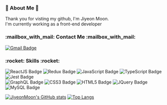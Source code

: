 <h3>
👋 About Me 👋
</h3>
<p>
Thank you for visting my github, I'm Jiyeon Moon.<br>
I'm currently working as a front-end developer
</p>
 
<h3>
:mailbox_with_mail: Contact Me :mailbox_with_mail:
</h3>

[![Gmail Badge](https://img.shields.io/badge/Gmail-d14836?style=flat-square&logo=Gmail&logoColor=white&link=mailto:jiyeonmoonkr@gmail.com)](mailto:jiyeonmoonkr@gmail.com)

<h3>
:rocket: Skills :rocket:
</h3>

![ReactJS Badge](https://img.shields.io/badge/ReactJs-61DAFB?logo=react&logoColor=black&style=for-the-badge) 
![Redux Badge](https://img.shields.io/badge/Redux-764ABC?logo=redux&logoColor=white&style=for-the-badge) 
![JavaScript Badge](https://img.shields.io/badge/JavaScript-f7df1e?style=for-the-badge&logo=JavaScript&logoColor=black) 
![TypeScript Badge](https://img.shields.io/badge/TypeScript-3178C6?style=for-the-badge&logo=TypeScript&logoColor=white) 
![Jest Badge](https://img.shields.io/badge/Jest-8A3327?style=for-the-badge&logo=Jest&logoColor=white)
<br>
![GraphQL Badge](https://img.shields.io/badge/GraphQL-E10098?style=for-the-badge&logo=GraphQL&logoColor=white)
![CSS3 Badge](https://img.shields.io/badge/CSS3-1572b6?style=for-the-badge&logo=CSS3&logoColor=white) 
![HTML5 Badge](https://img.shields.io/badge/HTML5-e34f26?style=for-the-badge&logo=HTML5&logoColor=white) 
![JQuery Badge](https://img.shields.io/badge/JQuery-0769ad?style=for-the-badge&logo=JQuery&logoColor=white) 
![MySQL Badge](https://img.shields.io/badge/MySQL-4479a1?style=for-the-badge&logo=MySQL&logoColor=white) 
<!-- ![Java Badge](https://img.shields.io/badge/Java-007396?style=for-the-badge&logo=Java&logoColor=white)  -->
<!-- ![Spring Badge](https://img.shields.io/badge/Spring-6db33f?style=for-the-badge&logo=Spring&logoColor=white)  -->
<!-- ![Firebase Badge](https://img.shields.io/badge/Firebase-ffca28?style=for-the-badge&logo=Firebase&logoColor=black)  -->
<!-- ![Amazon_AWS Badge](https://img.shields.io/badge/-Amazon_AWS-232f3e?style=for-the-badge&logo=AmazonAWS&logoColor=white) -->



[![JiyeonMoon's GitHub stats](https://github-readme-stats.vercel.app/api?username=jiyeonmoon814&theme=buefy&show_icons=true)](https://github.com/jiyeonmoon814/jiyeonmoon814)
[![Top Langs](https://github-readme-stats.vercel.app/api/top-langs/?username=jiyeonmoon814&theme=buefy&exclude_repo=webContent,WEB,HTML,bootStrap4L&layout=compact)](https://github.com/jiyeonmoon814/jiyeonmoon814)

